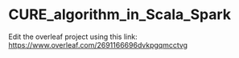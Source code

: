 # CURE_algorithm_in_Scala_Spark

Edit the overleaf project using this link: https://www.overleaf.com/2691166696dvkpgqmcctvg
